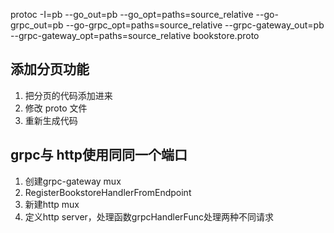 protoc -I=pb --go_out=pb --go_opt=paths=source_relative --go-grpc_out=pb --go-grpc_opt=paths=source_relative --grpc-gateway_out=pb --grpc-gateway_opt=paths=source_relative bookstore.proto


## 添加分页功能

1. 把分页的代码添加进来
2. 修改 proto 文件
3. 重新生成代码

## grpc与 http使用同同一个端口
1. 创建grpc-gateway mux
2. RegisterBookstoreHandlerFromEndpoint
3. 新建http mux
4. 定义http server，处理函数grpcHandlerFunc处理两种不同请求
    